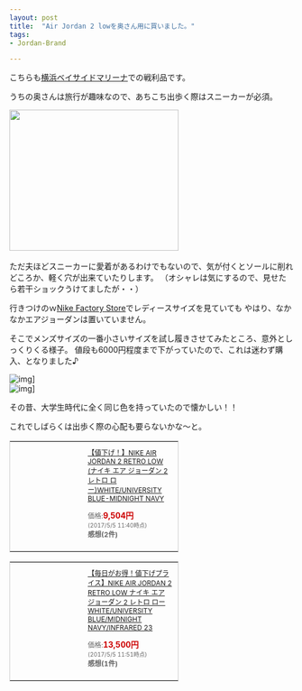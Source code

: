 ```yaml
---
layout: post
title:  "Air Jordan 2 lowを奥さん用に買いました。"
tags:
- Jordan-Brand

---
```

こちらも[横浜ベイサイドマリーナ](http://ybmarina.com)での戦利品です。

うちの奥さんは旅行が趣味なので、あちこち出歩く際はスニーカーが必須。

<a href="https://px.a8.net/svt/ejp?a8mat=2TIHV1+87WGFM+3LBA+609HT" target="_blank" rel="nofollow">
<img border="0" width="300" height="250" alt="" src="https://www25.a8.net/svt/bgt?aid=170504173497&wid=001&eno=01&mid=s00000016759001009000&mc=1"></a>
<img border="0" width="1" height="1" src="https://www12.a8.net/0.gif?a8mat=2TIHV1+87WGFM+3LBA+609HT" alt="">

ただ夫ほどスニーカーに愛着があるわけでもないので、気が付くとソールに削れどころか、軽く穴が出来ていたりします。
（オシャレは気にするので、見せたら若干ショックうけてましたが・・）

行きつけのｗ[Nike Factory Store](http://www.31op.com/yokohama/shop/yok21010.html)でレディースサイズを見ていても
やはり、なかなかエアジョーダンは置いていません。

そこでメンズサイズの一番小さいサイズを試し履きさせてみたところ、意外としっくりくる様子。
値段も6000円程度まで下がっていたので、これは迷わず購入、となりました♪

![img](https://watarusuzuki.github.io/images/myshoes/IMG_0568.JPG)]  
![img](https://watarusuzuki.github.io/images/myshoes/IMG_0569.JPG)]  

その昔、大学生時代に全く同じ色を持っていたので懐かしい！！

これでしばらくは出歩く際の心配も要らないかな～と。

<table cellpadding="0" cellspacing="0" border="0" style=" border:1px solid #ccc; width:300px;"><tr style="border-style:none;"><td style="vertical-align:top; border-style:none; padding:10px; width:108px;"><a href="https://rpx.a8.net/svt/ejp?a8mat=2HSPW2+9XTJCI+2HOM+BWGDT&rakuten=y&a8ejpredirect=http%3A%2F%2Fhb.afl.rakuten.co.jp%2Fhgc%2Fg00qek54.2bo11c68.g00qek54.2bo12d0b%2Fa15082587770_2HSPW2_9XTJCI_2HOM_BWGDT%3Fpc%3Dhttp%253A%252F%252Fitem.rakuten.co.jp%252Fdolkick%252F832819-107%252F%26m%3Dhttp%253A%252F%252Fm.rakuten.co.jp%252Fdolkick%252Fi%252F10005236%252F" target="_blank" rel="nofollow"><img border="0" alt="" src="http://thumbnail.image.rakuten.co.jp/@0_mall/dolkick/cabinet/03527087/imgrc0067262719.jpg?_ex=128x128" /></a></td><td style="font-size:12px; vertical-align:middle; border-style:none; padding:10px;"><p style="padding:0; margin:0;"><a href="https://rpx.a8.net/svt/ejp?a8mat=2HSPW2+9XTJCI+2HOM+BWGDT&rakuten=y&a8ejpredirect=http%3A%2F%2Fhb.afl.rakuten.co.jp%2Fhgc%2Fg00qek54.2bo11c68.g00qek54.2bo12d0b%2Fa15082587770_2HSPW2_9XTJCI_2HOM_BWGDT%3Fpc%3Dhttp%253A%252F%252Fitem.rakuten.co.jp%252Fdolkick%252F832819-107%252F%26m%3Dhttp%253A%252F%252Fm.rakuten.co.jp%252Fdolkick%252Fi%252F10005236%252F" target="_blank" rel="nofollow">【値下げ！】NIKE AIR JORDAN 2 RETRO LOW (ナイキ エア ジョーダン 2 レトロ ロー)WHITE/UNIVERSITY BLUE-MIDNIGHT NAVY</a></p><p style="color:#666; margin-top:5px line-height:1.5;">価格:<span style="font-size:14px; color:#C00; font-weight:bold;">9,504円</span><br/><span style="font-size:10px; font-weight:normal;">(2017/5/5 11:40時点)</span><br/><span style="font-weight:bold;">感想(2件)</span></p></td></tr></table>

<table cellpadding="0" cellspacing="0" border="0" style=" border:1px solid #ccc; width:300px;"><tr style="border-style:none;"><td style="vertical-align:top; border-style:none; padding:10px; width:108px;"><a href="https://rpx.a8.net/svt/ejp?a8mat=2HSPW2+9XTJCI+2HOM+BWGDT&rakuten=y&a8ejpredirect=http%3A%2F%2Fhb.afl.rakuten.co.jp%2Fhgc%2Fg00q2mf4.2bo115e2.g00q2mf4.2bo12c7a%2Fa15082587770_2HSPW2_9XTJCI_2HOM_BWGDT%3Fpc%3Dhttp%253A%252F%252Fitem.rakuten.co.jp%252Flowtex%252F832819-107%252F%26m%3Dhttp%253A%252F%252Fm.rakuten.co.jp%252Flowtex%252Fi%252F10337756%252F" target="_blank" rel="nofollow"><img border="0" alt="" src="http://thumbnail.image.rakuten.co.jp/@0_mall/lowtex/cabinet/airjordan04/832819-107.jpg?_ex=128x128" /></a></td><td style="font-size:12px; vertical-align:middle; border-style:none; padding:10px;"><p style="padding:0; margin:0;"><a href="https://rpx.a8.net/svt/ejp?a8mat=2HSPW2+9XTJCI+2HOM+BWGDT&rakuten=y&a8ejpredirect=http%3A%2F%2Fhb.afl.rakuten.co.jp%2Fhgc%2Fg00q2mf4.2bo115e2.g00q2mf4.2bo12c7a%2Fa15082587770_2HSPW2_9XTJCI_2HOM_BWGDT%3Fpc%3Dhttp%253A%252F%252Fitem.rakuten.co.jp%252Flowtex%252F832819-107%252F%26m%3Dhttp%253A%252F%252Fm.rakuten.co.jp%252Flowtex%252Fi%252F10337756%252F" target="_blank" rel="nofollow">【毎日がお得！値下げプライス】NIKE AIR JORDAN 2 RETRO LOW ナイキ エア ジョーダン 2 レトロ ロー WHITE/UNIVERSITY BLUE/MIDNIGHT NAVY/INFRARED 23</a></p><p style="color:#666; margin-top:5px line-height:1.5;">価格:<span style="font-size:14px; color:#C00; font-weight:bold;">13,500円</span><br/><span style="font-size:10px; font-weight:normal;">(2017/5/5 11:51時点)</span><br/><span style="font-weight:bold;">感想(1件)</span></p></td></tr></table>
<img border="0" width="1" height="1" src="https://www16.a8.net/0.gif?a8mat=2HSPW2+9XTJCI+2HOM+BWGDT" alt="">
